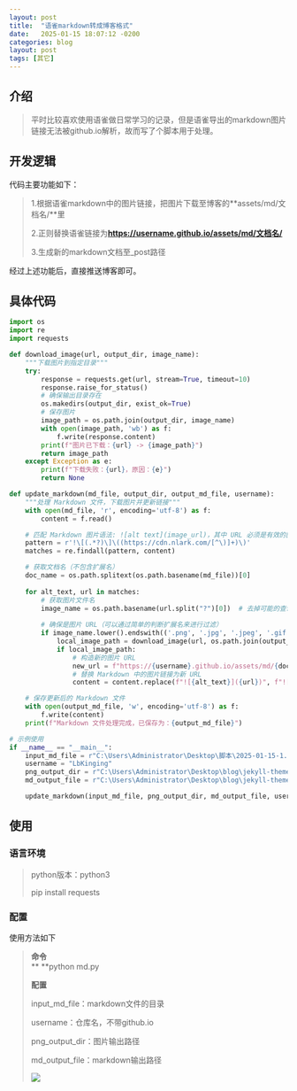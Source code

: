 ```yaml
---
layout: post
title:  "语雀markdown转成博客格式"
date:   2025-01-15 18:07:12 -0200
categories: blog
layout: post
tags: [其它]
---
```

## 介绍
> 平时比较喜欢使用语雀做日常学习的记录，但是语雀导出的markdown图片链接无法被github.io解析，故而写了个脚本用于处理。
>

## 开发逻辑
代码主要功能如下：

> 1.根据语雀markdown中的图片链接，把图片下载至博客的**assets/md/文档名/**里
>
> 2.正则替换语雀链接为**https://username.github.io/assets/md/文档名/**
>
> 3.生成新的markdown文档至_post路径
>

经过上述功能后，直接推送博客即可。

## 具体代码
```python
import os
import re
import requests

def download_image(url, output_dir, image_name):
    """下载图片到指定目录"""
    try:
        response = requests.get(url, stream=True, timeout=10)
        response.raise_for_status()
        # 确保输出目录存在
        os.makedirs(output_dir, exist_ok=True)
        # 保存图片
        image_path = os.path.join(output_dir, image_name)
        with open(image_path, 'wb') as f:
            f.write(response.content)
        print(f"图片已下载：{url} -> {image_path}")
        return image_path
    except Exception as e:
        print(f"下载失败：{url}，原因：{e}")
        return None

def update_markdown(md_file, output_dir, output_md_file, username):
    """处理 Markdown 文件，下载图片并更新链接"""
    with open(md_file, 'r', encoding='utf-8') as f:
        content = f.read()

    # 匹配 Markdown 图片语法: ![alt text](image_url)，其中 URL 必须是有效的图片地址
    pattern = r'!\[(.*?)\]\((https://cdn.nlark.com/[^\)]+)\)'
    matches = re.findall(pattern, content)

    # 获取文档名（不包含扩展名）
    doc_name = os.path.splitext(os.path.basename(md_file))[0]
    
    for alt_text, url in matches:
        # 获取图片文件名
        image_name = os.path.basename(url.split("?")[0])  # 去掉可能的查询参数
        
        # 确保是图片 URL（可以通过简单的判断扩展名来进行过滤）
        if image_name.lower().endswith(('.png', '.jpg', '.jpeg', '.gif', '.bmp', '.svg')):
            local_image_path = download_image(url, os.path.join(output_dir, doc_name), image_name)
            if local_image_path:
                # 构造新的图片 URL
                new_url = f"https://{username}.github.io/assets/md/{doc_name}/{image_name}"
                # 替换 Markdown 中的图片链接为新 URL
                content = content.replace(f"![{alt_text}]({url})", f"![{alt_text}]({new_url})")

    # 保存更新后的 Markdown 文件
    with open(output_md_file, 'w', encoding='utf-8') as f:
        f.write(content)
    print(f"Markdown 文件处理完成，已保存为：{output_md_file}")

# 示例使用
if __name__ == "__main__":
    input_md_file = r"C:\Users\Administrator\Desktop\脚本\2025-01-15-1.md"  # 输入的 Markdown 文件路径
    username = "LbKinging"  
    png_output_dir = r"C:\Users\Administrator\Desktop\blog\jekyll-theme-potato-hacker-1.0.5\jekyll-theme-potato-hacker-1.0.5\assets\img\md"  # 图片保存的本地目录
    md_output_file = r"C:\Users\Administrator\Desktop\blog\jekyll-theme-potato-hacker-1.0.5\jekyll-theme-potato-hacker-1.0.5\_posts\2025-01-13-1.md"  # 生成的新 Markdown 文件路径

    update_markdown(input_md_file, png_output_dir, md_output_file, username)
```

## 使用
### 语言环境
> python版本：python3
>
> pip install requests
>

### 配置
使用方法如下

> **命令**  
**	**python md.py
>
> **配置**
>
> input_md_file：markdown文件的目录
>
> username：仓库名，不带github.io
>
> png_output_dir：图片输出路径
>
> md_output_file：markdown输出路径
>
> ![](https://LbKinging.github.io/assets/md/2025-01-15-1/1737002293233-e7cff96a-4c37-4275-b316-72f01e0a4338.png)
>

